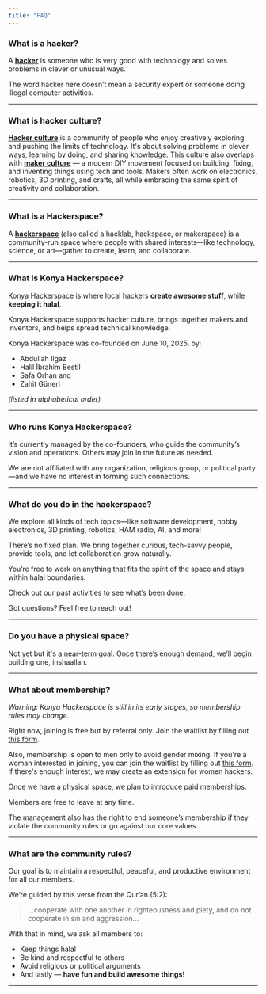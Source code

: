 ```yaml
---
title: "FAQ"
---
```

### What is a hacker?

A **[hacker](https://en.wikipedia.org/wiki/Hacker)** is someone who is very good with technology and solves problems in clever or unusual ways.

The word hacker here doesn’t mean a security expert or someone doing illegal computer activities.

---

### What is hacker culture?

**[Hacker culture](https://en.wikipedia.org/wiki/Hacker_culture)** is a community of people who enjoy creatively exploring and pushing the limits of technology. It's about solving problems in clever ways, learning by doing, and sharing knowledge.
This culture also overlaps with **[maker culture](https://en.wikipedia.org/wiki/Maker_culture)** — a modern DIY movement focused on building, fixing, and inventing things using tech and tools. Makers often work on electronics, robotics, 3D printing, and crafts, all while embracing the same spirit of creativity and collaboration.

---

### What is a Hackerspace?

A **[hackerspace](https://en.wikipedia.org/wiki/Hackerspace)** (also called a hacklab, hackspace, or makerspace) is a community-run space where people with shared interests—like technology, science, or art—gather to create, learn, and collaborate.

---

### What is Konya Hackerspace?

Konya Hackerspace is where local hackers **create awesome stuff**, while **keeping it halal**. 

Konya Hackerspace supports hacker culture, brings together makers and inventors, and helps spread technical knowledge.

Konya Hackerspace was co-founded on June 10, 2025, by:

- Abdullah Ilgaz
- Halil İbrahim Bestil
- Safa Orhan and
- Zahit Güneri

*(listed in alphabetical order)*

---

### Who runs Konya Hackerspace?

It’s currently managed by the co-founders, who guide the community’s vision and operations. Others may join in the future as needed.

We are not affiliated with any organization, religious group, or political party—and we have no interest in forming such connections.

---

### What do you do in the hackerspace?

We explore all kinds of tech topics—like software development, hobby electronics, 3D printing, robotics, HAM radio, AI, and more!

There’s no fixed plan. We bring together curious, tech-savvy people, provide tools, and let collaboration grow naturally.

You’re free to work on anything that fits the spirit of the space and stays within halal boundaries.

Check out our past activities to see what’s been done.

Got questions? Feel free to reach out!

---

### Do you have a physical space?

Not yet but it's a near-term goal. Once there’s enough demand, we’ll begin building one, inshaallah.

---

### What about membership?

*Warning: Konya Hackerspace is still in its early stages, so membership rules may change.*

Right now, joining is free but by referral only. Join the waitlist by filling out [this form](https://docs.google.com/forms/d/e/1FAIpQLSf_YVqVN-tjCoj7H-KDl9VMipHrvcPBLE6HiFnqmHOZrKD4Ng/viewform?usp=dialog).

Also, membership is open to men only to avoid gender mixing. If you're a woman interested in joining, you can join the waitlist by filling out [this form](https://docs.google.com/forms/d/e/1FAIpQLSf_YVqVN-tjCoj7H-KDl9VMipHrvcPBLE6HiFnqmHOZrKD4Ng/viewform?usp=dialog). If there's enough interest, we may create an extension for women hackers.

Once we have a physical space, we plan to introduce paid memberships.

Members are free to leave at any time.

The management also has the right to end someone’s membership if they violate the community rules or go against our core values.

---

### What are the community rules?

Our goal is to maintain a respectful, peaceful, and productive environment for all our members.

We’re guided by this verse from the Qur’an (5:2):

> ...cooperate with one another in righteousness and piety, and do not cooperate in sin and aggression...

With that in mind, we ask all members to:

- Keep things halal
- Be kind and respectful to others
- Avoid religious or political arguments
- And lastly — **have fun and build awesome things**!

---